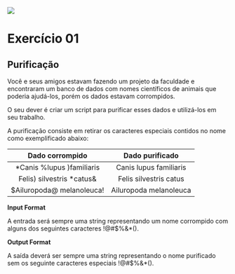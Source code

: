 ![](https://i.imgur.com/xG74tOh.png)

# Exercício 01

## Purificação

Você e seus amigos estavam fazendo um projeto da faculdade e encontraram um banco de dados com nomes científicos de animais que poderia ajudá-los, porém os dados estavam corrompidos.

O seu dever é criar um script para purificar esses dados e utilizá-los em seu trabalho.

A purificação consiste em retirar os caracteres especiais contidos no nome como exemplificado abaixo:

| Dado corrompido | Dado purificado |
| :------------------------: | :---------------------: |
| *Canis %lupus )familiaris  | Canis lupus familiaris  |
| Felis) silvestris *catus&  | Felis silvestris catus  |
| $Ailuropoda@ melanoleuca!  | Ailuropoda melanoleuca  |




**Input Format**

A entrada será sempre uma string representando um nome corrompido com alguns dos seguintes caracteres !@#$%&*().


**Output Format**

A saída deverá ser sempre uma string representando o nome purificado sem os seguinte caracteres especiais !@#$%&*().
